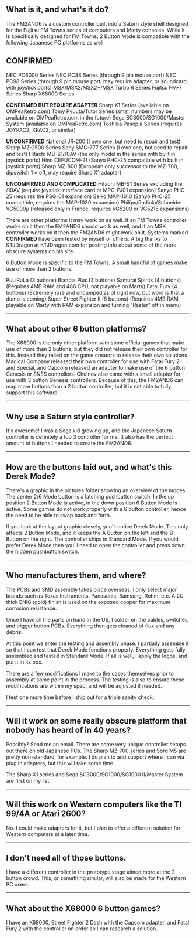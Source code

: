 ## **What is it, and what's it do?**

The FM2AND6 is a custom controller built into a Saturn style shell designed for the Fujitsu FM Towns series of computers and Marty consoles. While it is specifically designed for FM Towns, 2 Button Mode is compatible with the following Japanese PC platforms as well:

## CONFIRMED
NEC PC6000 Series
NEC PC88 Series (through 9 pin mouse port)
NEC PC98 Series (through 9 pin mouse port, may require adapter, or soundcard with joystick ports)
MSX/MSX2/MSX2+/MSX Turbo R Series
Fujitsu FM-7 Series
Sharp X68000 Series

**CONFIRMED BUT REQUIRE ADAPTER**
Sharp X1 Series (available on OMPeaRetro.com)
Tomy Pyuuta/Tutor Series (small numbers may be available on OMPeaRetro.com in the future)
Sega SC3000/SG1000/Master System (available on OMPeaRetro.com)
Toshiba Pasopia Series (requires JOYPAC2, XPAC2, or similar)

**UNCONFIRMED**
National JR-200 (I own one, but need to repair and test)
Sharp MZ-2500 Series
Sony SMC-777 Series (I own one, but need to repair and test)
Hitachi MB-S1/10AV (the only model in the series with built in joystick ports)
Hino CEFUCOM-21 (Sanyo PHC-25 compatible with built in joystick ports)
Sharp MZ-800 (European only successor to the MZ-700, dipswitch 1 = off, may require Sharp X1 adapter)

**UNCOMFIRMED AND COMPLICATED**
Hitachi MB-S1 Series excluding the /10AV (require joystick interface card or MPC-PJ01 expansion)
Sanyo PHC-25 (requires the PSG-01 expansion)
Seiko MAP-1010 (Sanyo PHC-25 compatible, requires the MAP-1030 expansion)
Philips/Radiola/Schneider VG5000μ (released only in France, requires VG5200 or VG5216 expansions)

There are other platforms it may work on as well. If an FM Towns controller works on it then the FM2AND6 should work as well, and if an MSX controller works on it then the FM2AND6 might work on it. Systems marked **CONFIRMED** have been tested by myself or others. A big thanks to KTJDragon at KTJDragon.com for posting info about some of the more obscure systems on his site.

6 Button Mode is specific to the FM Towns. A small handful of games make use of more than 2 buttons:

PuLiRuLa (3 buttons)
Blandia Plus (3 buttons)
Samurai Spirits (4 buttons) (Requires 4MB RAM and 486 CPU, not playable on Marty)
Fatal Fury (4 buttons) (Extremely rare and undumped as of right now, but word is that a dump is coming)
Super Street Fighter II (6 buttons) (Requires 4MB RAM, playable on Marty with RAM expansion and turning "Raster" off in menu)

------------------------------------
## **What about other 6 button platforms?**

The X68000 is the only other platform with some official games that make use of more than 2 buttons, but they did not release their own controller for this. Instead they relied on the game creators to release their own solutions. Magical Company released their own controller for use with Fatal Fury 2 and Special, and Capcom released an adapter to make use of the 6 button Genesis or SNES controllers. Chelnov also came with a small adapter for use with 3 button Genesis controllers. Because of this, the FM2AND6 can map more buttons than a 2 button controller, but it is not able to fully support this software.

----------------------------------
## **Why use a Saturn style controller?**

It's awesome! I was a Sega kid growing up, and the Japanese Saturn controller is definitely a top 3 controller for me. It also has the perfect amount of buttons I needed to create the FM2AND6. 

---------------------------------------------------------
## **How are the buttons laid out, and what's this Derek Mode?**

There's a graphic in the pictures folder showing an overview of the modes. The center 2/6 Mode button is a latching pushbutton switch. In the up position 2 Button Mode is active, in the down position 6 Button Mode is active. Some games do not work properly with a 6 button controller, hence the need to be able to swap back and forth.

If you look at the layout graphic closely, you'll notice Derek Mode. This only affects 2 Button Mode, and it keeps the A Button on the left and the B Button on the right. The controller ships in Standard Mode. If you would prefer Derek Mode then you'll need to open the controller and press down the hidden pushbutton switch.

---------------------------------
## **Who manufactures them, and where?**

The PCBs and SMD assembly takes place overseas. I only select major brands such as Texas Instruments, Panasonic, Samsung, Rohm, etc. A 2U thick ENIG (gold) finish is used on the exposed copper for maximum corrosion resistance. 

Once I have all the parts on hand in the US, I solder on the cables, switches, and trigger button PCBs. Everything then gets cleaned of flux and any debris.

At this point we enter the testing and assembly phase. I partially assemble it so that I can test that Derek Mode functions properly. Everything gets fully assembled and tested in Standard Mode. If all is well, I apply the logos, and put it in its box.

There are a few modifications I make to the cases themselves prior to assembly at some point in the process. The testing is also to ensure these modifications are within my spec, and will be adjusted if needed.

I test one more time before I ship out for a triple sanity check.

----------------------------------------------------------------------------------
## **Will it work on some really obscure platform that nobody has heard of in 40 years?**

Possibly? Send me an email. There are some very unique controller setups out there on old Japanese PCs. The Sharp MZ-700 series and Sord M5 are pretty non-standard, for example. I do plan to add support where I can via plug in adapters, but this will take some time.

The Sharp X1 series and Sega SC3000/SG1000/SG1000 II/Master System are first on my list.

--------------------------------------------------------------------
## **Will this work on Western computers like the TI 99/4A or Atari 2600?**

No. I could make adapters for it, but I plan to offer a different solution for Western computers at a later time.

----------------------------------
## **I don't need all of those buttons.**

I have a different controller in the prototype stage aimed more at the 2 button crowd. This, or something similar, will also be made for the Western PC users.

-------------------------------------
## **What about the X68000 6 button games?**

I have an X68000, Street Fighter 2 Dash with the Capcom adapter, and Fatal Fury 2 with the controller on order so I can research a solution.
